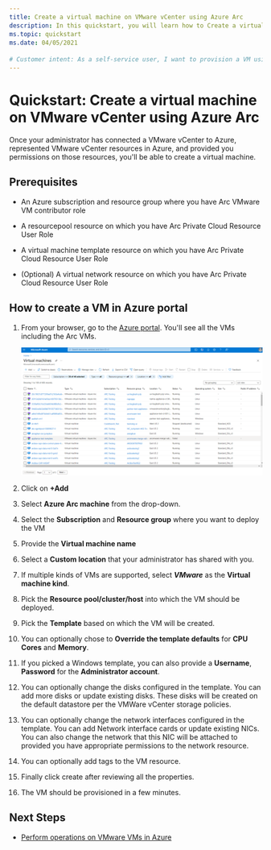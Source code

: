 ```yaml
---
title: Create a virtual machine on VMware vCenter using Azure Arc
description: In this quickstart, you will learn how to Create a virtual machine on VMware vCenter using Azure Arc
ms.topic: quickstart 
ms.date: 04/05/2021

# Customer intent: As a self-service user, I want to provision a VM using vCenter resources through Azure so that I can deploy my code
---
```


# Quickstart: Create a virtual machine on VMware vCenter using Azure Arc

Once your administrator has connected a VMware vCenter to Azure, represented VMware vCenter resources in Azure, and provided you permissions on those resources, you'll be able to create a virtual machine.

## Prerequisites

- An Azure subscription and resource group where you have Arc VMware VM contributor role

- A resourcepool resource on which you have Arc Private Cloud Resource User Role

- A virtual machine template resource on which you have Arc Private Cloud Resource User Role

- (Optional) A virtual network resource on which you have Arc Private Cloud Resource User Role

## How to create a VM in Azure portal

1. From your browser, go to the [Azure portal](https://aka.ms/AzureArcVM). You'll see all the VMs including the Arc VMs.

    ![unified browse experience for Azure and arc vms](media/vm-browse.png)

1. Click on **+Add**

1. Select **Azure Arc machine** from the drop-down.

1. Select the **Subscription** and **Resource group** where you want to deploy the VM

1. Provide the **Virtual machine name**

1. Select a **Custom location** that your administrator has shared with you.

1. If multiple kinds of VMs are supported, select ***VMware***  as the **Virtual machine kind**.

1. Pick the **Resource pool/cluster/host** into which the VM should be deployed.

1. Pick the **Template** based on which the VM will be created.

1. You can optionally chose to **Override the template defaults** for  **CPU Cores** and **Memory**.

1. If you picked a Windows template, you can also provide a **Username**, **Password** for the **Administrator account**.

1. You can optionally change the disks configured in the template. You can add more disks or update existing disks. These disks will be created on the default datastore per the VMWare vCenter storage policies.

1. You can optionally change the network interfaces configured in the template. You can add Network interface cards or update existing NICs. You can also change the network that this NIC will be attached to provided you have appropriate permissions to the network resource.

1. You can optionally add tags to the VM resource.

1. Finally click create after reviewing all the properties.

1. The VM should be provisioned in a few minutes.

## Next Steps

- [Perform operations on VMware VMs in Azure](manage-vmware-vms-in-azure.md)
